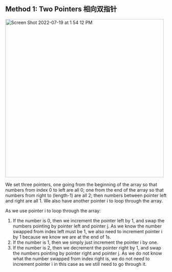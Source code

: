 ## Method 1: Two Pointers 相向双指针

<img width="495" alt="Screen Shot 2022-07-19 at 1 54 12 PM" src="https://user-images.githubusercontent.com/106039830/179817130-3667d4a8-f4ce-45bb-afe4-76d3a68d6432.png">

We set three pointers, one going from the beginning of the array so that numbers from index 0 to left are all 0; one from the end of the array so that numbers from right to (length-1) are all 2; then numbers between pointer left and right are all 1. We also have another pointer i to loop through the array.

As we use pointer i to loop through the array: 
1) If the number is 0, then we increment the pointer left by 1, and swap the numbers pointing by pointer left and pointer j. As we know the number swapped from index left must be 1, we also need to increment pointer i by 1 because we know we are at the end of 1s.
2) If the number is 1, then we simply just increment the pointer i by one.
3) If the number is 2, then we decrement the pointer right by 1, and swap the numbers pointing by pointer right and pointer j. As we do not know what the number swapped from index right is, we do not need to increment pointer i in this case as we still need to go through it.

